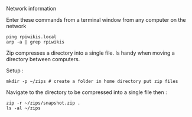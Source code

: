 Network information

Enter these commands from a terminal window from any computer on the network
```
ping rpiwikis.local
arp -a | grep rpiwikis
```

Zip compresses a directory into a single file. Is handy when moving a directory between computers.

Setup :
```
mkdir -p ~/zips # create a folder in home directory put zip files
```
Navigate to the directory to be compressed into a single file then :
```
zip -r ~/zips/snapshot.zip .
ls -al ~/zips
``` 